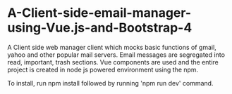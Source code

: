 # A-Client-side-email-manager-using-Vue.js-and-Bootstrap-4
A Client side web manager client which mocks basic functions of gmail, yahoo and other popular mail servers. Email messages are segregated into read, important, trash sections. Vue components are used and the entire project is created in node js powered environment using the npm.

To install, run npm install followed by running 'npm run dev' command.
